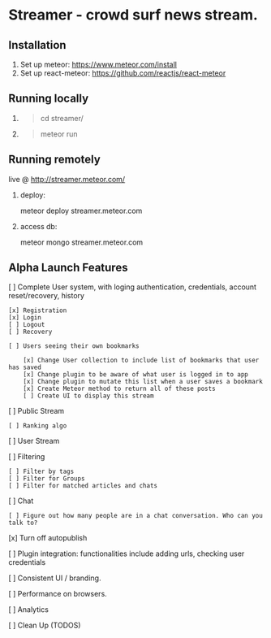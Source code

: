 # Streamer - crowd surf news stream.

## Installation

1. Set up meteor: https://www.meteor.com/install
2. Set up react-meteor: https://github.com/reactjs/react-meteor

## Running locally

1. > cd streamer/
2. > meteor run

## Running remotely

live @ http://streamer.meteor.com/

1. deploy:

	meteor deploy streamer.meteor.com

2. access db:

	meteor mongo streamer.meteor.com

## Alpha Launch Features

[ ] Complete User system, with loging authentication, credentials, account reset/recovery, history

 	[x] Registration
	[x] Login
	[ ] Logout
	[ ] Recovery

	[ ] Users seeing their own bookmarks

		[x] Change User collection to include list of bookmarks that user has saved
		[x] Change plugin to be aware of what user is logged in to app
		[x] Change plugin to mutate this list when a user saves a bookmark
		[x] Create Meteor method to return all of these posts
		[ ] Create UI to display this stream

[ ] Public Stream

	[ ] Ranking algo

[ ] User Stream

[ ] Filtering

	[ ] Filter by tags
	[ ] Filter for Groups
	[ ] Filter for matched articles and chats

[ ] Chat

	[ ] Figure out how many people are in a chat conversation. Who can you talk to?

[x] Turn off autopublish

[ ] Plugin integration: functionalities include adding urls, checking user credentials

[ ] Consistent UI / branding.

[ ] Performance on browsers.

[ ] Analytics

[ ] Clean Up (TODOS)
